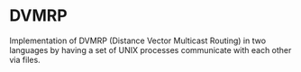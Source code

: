 DVMRP
=====

Implementation of DVMRP (Distance Vector Multicast Routing) in two languages by having a set of UNIX processes communicate with each other via files. 
